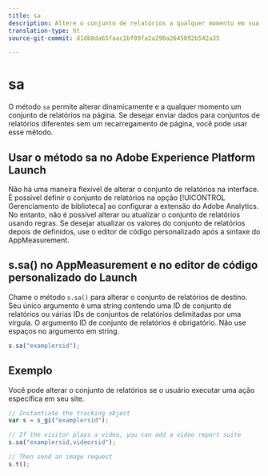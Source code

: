 ```yaml
---
title: sa
description: Altere o conjunto de relatórios a qualquer momento em sua implementação.
translation-type: ht
source-git-commit: d1db8da65faac1bf09fa2a290a2645092b542a35

---
```



# sa

O método `sa` permite alterar dinamicamente e a qualquer momento um conjunto de relatórios na página. Se desejar enviar dados para conjuntos de relatórios diferentes sem um recarregamento de página, você pode usar esse método.

## Usar o método sa no Adobe Experience Platform Launch

Não há uma maneira flexível de alterar o conjunto de relatórios na interface. É possível definir o conjunto de relatórios na opção [!UICONTROL Gerenciamento de biblioteca] ao configurar a extensão do Adobe Analytics. No entanto, não é possível alterar ou atualizar o conjunto de relatórios usando regras. Se desejar atualizar os valores do conjunto de relatórios depois de definidos, use o editor de código personalizado após a sintaxe do AppMeasurement.

## s.sa() no AppMeasurement e no editor de código personalizado do Launch

Chame o método `s.sa()` para alterar o conjunto de relatórios de destino. Seu único argumento é uma string contendo uma ID de conjunto de relatórios ou várias IDs de conjuntos de relatórios delimitadas por uma vírgula. O argumento ID de conjunto de relatórios é obrigatório. Não use espaços no argumento em string.

```js
s.sa("examplersid");
```

## Exemplo

Você pode alterar o conjunto de relatórios se o usuário executar uma ação específica em seu site.

```js
// Instantiate the tracking object
var s = s_gi("examplersid");

// If the visitor plays a video, you can add a video report suite
s.sa("examplersid,videorsid");

// Then send an image request
s.t();
```
